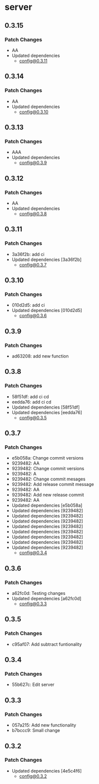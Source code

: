 # server

## 0.3.15

### Patch Changes

- AA
- Updated dependencies
  - config@0.3.11

## 0.3.14

### Patch Changes

- AA
- Updated dependencies
  - config@0.3.10

## 0.3.13

### Patch Changes

- AAA
- Updated dependencies
  - config@0.3.9

## 0.3.12

### Patch Changes

- AA
- Updated dependencies
  - config@0.3.8

## 0.3.11

### Patch Changes

- 3a36f2b: add ci
- Updated dependencies [3a36f2b]
  - config@0.3.7

## 0.3.10

### Patch Changes

- 010d2d5: add ci
- Updated dependencies [010d2d5]
  - config@0.3.6

## 0.3.9

### Patch Changes

- ad63208: add new function

## 0.3.8

### Patch Changes

- 58f51df: add ci cd
- eedda76: add ci cd
- Updated dependencies [58f51df]
- Updated dependencies [eedda76]
  - config@0.3.5

## 0.3.7

### Patch Changes

- e5b058a: Change commit versions
- 9239482: AA
- 9239482: Change commit versions
- 9239482: A
- 9239482: Change commit mesages
- 9239482: Add release commit message
- 9239482: AA
- 9239482: Add new release commit
- 9239482: AA
- Updated dependencies [e5b058a]
- Updated dependencies [9239482]
- Updated dependencies [9239482]
- Updated dependencies [9239482]
- Updated dependencies [9239482]
- Updated dependencies [9239482]
- Updated dependencies [9239482]
- Updated dependencies [9239482]
- Updated dependencies [9239482]
  - config@0.3.4

## 0.3.6

### Patch Changes

- a62fc0d: Testing changes
- Updated dependencies [a62fc0d]
  - config@0.3.3

## 0.3.5

### Patch Changes

- c95af07: Add subtract funtionality

## 0.3.4

### Patch Changes

- 55b627c: Edit server

## 0.3.3

### Patch Changes

- 057a215: Add new functionality
- b7bccc9: Small change

## 0.3.2

### Patch Changes

- Updated dependencies [4e5c4f6]
  - config@0.3.2
